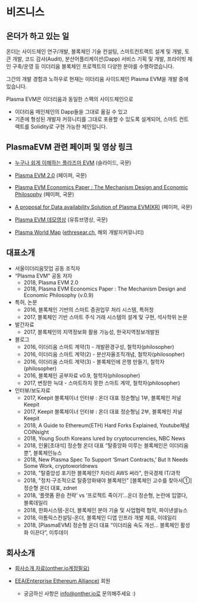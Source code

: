 
# 비즈니스

## 온더가 하고 있는 일
온더는 사이드체인 연구/개발, 블록체인 기술 컨설팅, 스마트컨트랙트 설계 및 개발, 토큰 개발, 코드 감사(Audit),
분산어플리케이션(Dapp) 서비스 기획 및 개발, 프라이빗 체인 구축/운영 등 이더리움 블록체인 프로젝트의 다양한 분야를 수행하였습니다.

그간의 개발 경험과 노하우로 현재는 이더리움 사이드체인 Plasma EVM을 개발 중에 있습니다.

Plasma EVM은 이더리움과 동일한 스펙의 사이드체인으로
* 이더리움 메인체인의 Dapp들을 그대로 옮길 수 있고
* 기존에 형성된 개발자 커뮤니티를 그대로 포용할 수 있도록 설계되어, 스마트 컨트랙트를 Solidity로 구현 가능한 체인입니다.

## PlasmaEVM 관련 페이퍼 및 영상 링크
+ [누구나 쉽게 이해하는 플라즈마 EVM](https://docs.google.com/presentation/d/10SzBYndUXm8OYWNI-n-USXLrJoe3g4eveF51tR-ptgU/edit#slide=id.p) (슬라이드, 국문)

+ [Plasma EVM 2.0](https://hackmd.io/ciFhWJJrRbGFqA7Vc6tVJQ) (페이퍼, 국문)

+ [Plasma EVM Economics Paper : The Mechanism Design and Economic Philosophy](https://hackmd.io/s/rJgPxWYTm) (페이퍼, 국문)

+ [A proposal for Data availability Solution of Plasma EVM(KR)](https://hackmd.io/s/H1bk0Z-DQ) (페이퍼, 국문)

+ [Plasma EVM 데모영상](https://www.youtube.com/watch?v=jJr0BvRqDR8) (유튜브영상, 국문)

+ [Plasma World Map](https://ethresear.ch/t/plasma-world-map-the-hitchhiker-s-guide-to-the-plasma/4333) ([ethresear.ch](https://ethresear.ch/), 해외 개발자커뮤니티)   

## 대표소개
* 서울이더리움밋업 공동 조직자
* “Plasma EVM” 공동 저자
  * 2018, Plasma EVM 2.0
  * 2018, Plasma EVM Economics Paper : The Mechanism Design and Economic Philosophy (v.0.9)
* 특허, 논문
  * 2016, 블록체인 기반의 스마트 증권업무 처리 시스템, 특허청
  * 2017, 블록체인 기반 스마트 주식 거래 시스템의 설계 및 구현, 석사학위 논문
* 발간자료
  * 2017,  블록체인의 지역정보화 활용 가능성, 한국지역정보개발원
* 블로그
  * 2016,  이더리움 스마트 계약(1) - 개발환경구성, 철학자(philosopher)
  * 2016,  이더리움 스마트 계약(2) - 분산자율조직개념, 철학자(philosopher)
  * 2016,  이더리움 스마트 계약(3) - 블록체인에 은행 만들기, 철학자(philosopher)
  * 2016,  블록체인 공부자료 v0.9, 철학자(philosopher)
  * 2017,  변장한 늑대 - 스마트하지 못한 스마트 계약, 철학자(philosopher)
* 인터뷰/보도자료
  * 2017,  Keepit 블록체이너 인터뷰 : 온더 대표 정순형님 1부, 블록체인 저널 Keepit
  * 2017,  Keepit 블록체이너 인터뷰 : 온더 대표 정순형님 2부, 블록체인 저널 Keepit
  * 2018,  A Guide to Ethereum(ETH) Hard Forks Explained, Youtube채널 COINsight
  * 2018,  Young South Koreans lured by cryptocurrencies, NBC News
  * 2018,  인물[초대석] 정순형 온더 대표 “탈중앙화 이루는 블록체인은 이더리움뿐”, 블록체인뉴스
  * 2018,  New Plasma Spec To Support ‘Smart Contracts,’ But It Needs Some Work, cryptoworldnews
  * 2018,  "탈중앙성 포기한 블록체인? 차라리 AWS 써라", 한국경제 IT/과학
  * 2018,  "정치·구조적으로 탈중앙화돼야 블록체인" [블록체인 고수를 찾아서①] 정순형 온더 대표, zdnet
  * 2018,  ‘플랫폼 환승 전략’ vs ‘프로젝트 죽이기’…온더 정순형, 논란에 입열다, 블록데일리
  * 2018,  한화시스템-온더, 블록체인 분야 기술 및 사업협력 협약, 파이낸셜뉴스
  * 2018,  아톰릭스컨설팅-온더, 블록체인 디앱 인프라 개발 제휴, 이데일리
  * 2018,  [PlasmaEVM] 정순형 온더 대표 “이더리움 속도 개선… 블록체인 활성화 이끈다”, 이투데이


## 회사소개
  * [회사소개 자료(onther.io계정필요)](https://drive.google.com/drive/folders/0B5sY8bbGT-SNamU4N2thOVRsT0U)
  * [EEA(Enterprise Ethereum Alliance)](https://entethalliance.org/members/) 회원

    * 궁금하신 사항은 info@onther.io로 문의해주세요 :)
